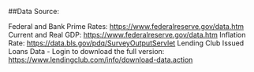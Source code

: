 ##Data Source:

Federal and Bank Prime Rates: https://www.federalreserve.gov/data.htm
Current and Real GDP: https://www.federalreserve.gov/data.htm
Inflation Rate: https://data.bls.gov/pdq/SurveyOutputServlet
Lending Club Issued Loans Data - Login to download the full version: https://www.lendingclub.com/info/download-data.action
